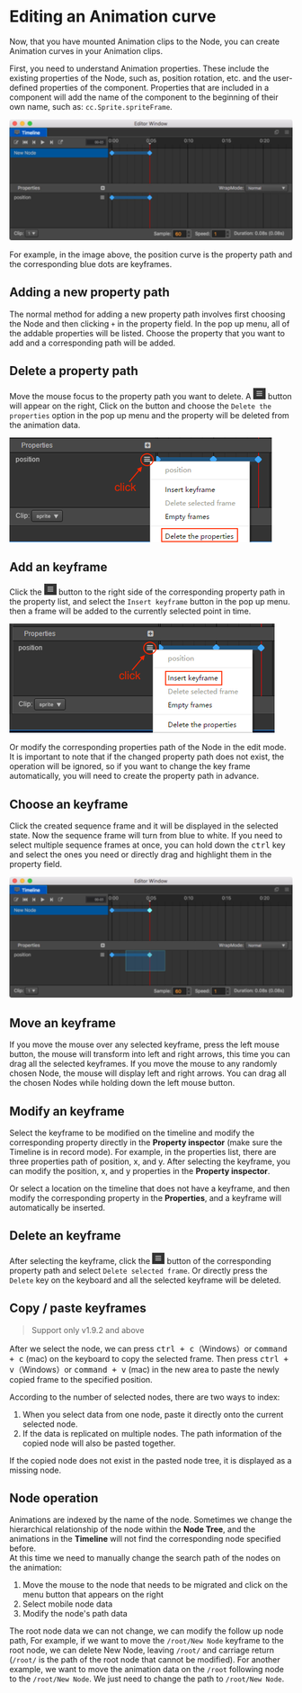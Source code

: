 # Editing an Animation curve

Now, that you have mounted Animation clips to the Node, you can create Animation
curves in your Animation clips.

First, you need to understand Animation properties. These include the existing properties of the Node, such as, position rotation, etc. and the user-defined properties of the component.
Properties that are included in a component will add the name of the component to the beginning of their own name, such as: `cc.Sprite.spriteFrame`.

![Animation Curve](animation-curve/main.jpg)

For example, in the image above, the position curve is the property path and the
corresponding blue dots are keyframes.

## Adding a new property path

The normal method for adding a new property path involves first choosing the Node
and then clicking `+` in the property field. In the pop up menu, all
of the addable properties will be listed. Choose the property that you want to add and a corresponding path will be added.

## Delete a property path

Move the mouse focus to the property path you want to delete. A ![](animation-curve/more.png) button will appear on the right, Click on the button and choose the `Delete the properties` option in the pop up menu and the property will be deleted from the animation data.

![](animation-curve/delete.png)

## Add an keyframe

Click the ![](animation-curve/more.png) button to the right side of the corresponding property path in the property list, and select the `Insert keyframe` button in the pop up menu. then a frame will be added to the currently selected point in time.

![add](animation-curve/add.png)

Or modify the corresponding properties path of the Node in the edit mode.
It is important to note that if the changed property path does not exist, the operation will be ignored, so if you want to change the key frame automatically, you will need to create the property path in advance.

## Choose an keyframe

Click the created sequence frame and it will be displayed in the selected state. Now the sequence frame will turn from blue to white. If you need to select multiple sequence frames at once, you can hold down the <kbd>ctrl</kbd> key and select the ones you need or directly drag and highlight them in the property field.

![selected](animation-curve/selected.jpg)

## Move an keyframe

If you move the mouse over any selected keyframe, press the left mouse button, the mouse will transform into left and right arrows, this time you can drag all the selected keyframes.
If you move the mouse to any randomly chosen Node, the mouse will display left and right arrows.
You can drag all the chosen Nodes while holding down the left mouse button.

## Modify an keyframe

Select the keyframe to be modified on the timeline and modify the corresponding property directly in the **Property inspector** (make sure the Timeline is in record mode). For example, in the properties list, there are three properties path of position, x, and y. After selecting the keyframe, you can modify the position, x, and y properties in the **Property inspector**.

Or select a location on the timeline that does not have a keyframe, and then modify the corresponding property in the **Properties**, and a keyframe will automatically be inserted.

## Delete an keyframe

After selecting the keyframe, click the ![](animation-curve/more.png) button of the corresponding property path and select `Delete selected frame`. Or directly press the `Delete` key on the keyboard and all the selected keyframe will be deleted.

## Copy / paste keyframes

> Support only v1.9.2 and above

After we select the node, we can press <kbd>ctrl + c</kbd>（Windows）or <kbd>command + c</kbd> (mac) on the keyboard to copy the selected frame.
Then press <kbd>ctrl + v</kbd>（Windows）or <kbd>command + v</kbd> (mac) in the new area to paste the newly copied frame to the specified position.

According to the number of selected nodes, there are two ways to index:

1. When you select data from one node, paste it directly onto the current selected node.
2. If the data is replicated on multiple nodes. The path information of the copied node will also be pasted together.

If the copied node does not exist in the pasted node tree, it is displayed as a missing node.

## Node operation

Animations are indexed by the name of the node. Sometimes we change the hierarchical relationship of the node within the **Node Tree**, and the animations in the **Timeline** will not find the corresponding node specified before.<br>
At this time we need to manually change the search path of the nodes on the animation:

1. Move the mouse to the node that needs to be migrated and click on the menu button that appears on the right
2. Select mobile node data
3. Modify the node's path data

The root node data we can not change, we can modify the follow up node path, For example, if we want to move the `/root/New Node` keyframe to the root node, we can delete New Node, leaving `/root/` and carriage return (`/root/` is the path of the root node that cannot be modified). For another example, we want to move the animation data on the `/root` following node to the `/root/New Node`. We just need to change the path to `/root/New Node`.
